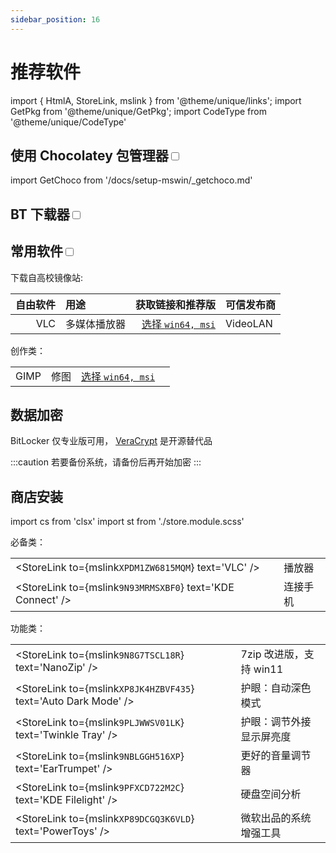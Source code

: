```yaml
---
sidebar_position: 16
---
```


# 推荐软件

import { HtmlA, StoreLink, mslink } from '@theme/unique/links';
import GetPkg from '@theme/unique/GetPkg';
import CodeType from '@theme/unique/CodeType'

 <CodeType pwsh admin>

## 使用 Chocolatey 包管理器<input type='checkbox'/>

</CodeType>

import GetChoco from '/docs/setup-mswin/\_getchoco.md'

<GetChoco />

## BT 下载器<input type='checkbox'/>

## 常用软件<input type="checkbox" />

下载自高校镜像站:

<div className={cs('no-table-border full-width-table')}>

| 自由软件 | 用途         |                                 获取链接和推荐版 | 可信发布商 |
| -------: | :----------- | -----------------------------------------------: | :--------- |
|      VLC | 多媒体播放器 | [选择 `win64, msi`](https://mirrorz.org/app/VLC) | VideoLAN   |

<div className={cs('no-table-header')}>

创作类：

|      |      |                                                  |     |
| ---: | :--- | -----------------------------------------------: | :-- |
| GIMP | 修图 | [选择 `win64, msi`](https://mirrorz.org/app/VLC) |

</div>

</div>

## 数据加密

BitLocker 仅专业版可用，
[VeraCrypt](https://www.veracrypt.fr/en/Downloads.html) 是开源替代品

<GetPkg name="veracrypt" choco winget />

:::caution 若要备份系统，请备份后再开始加密
:::

## 商店安装

import cs from 'clsx'
import st from './store.module.scss'

<div className={cs('no-table-border no-table-header full-width-table',st.fixedTableColsRatio)}>

必备类：

|                                                            |          |
| ---------------------------------------------------------- | -------- |
| <StoreLink to={mslink`XPDM1ZW6815MQM`} text='VLC' />       | 播放器   |
| <StoreLink to={mslink`9N93MRMSXBF0`} text='KDE Connect' /> | 连接手机 |

功能类：

|                                                                 |                          |
| --------------------------------------------------------------- | ------------------------ |
| <StoreLink to={mslink`9N8G7TSCL18R`} text='NanoZip' />          | 7zip 改进版，支持 win11  |
| <StoreLink to={mslink`XP8JK4HZBVF435`} text='Auto Dark Mode' /> | 护眼：自动深色模式       |
| <StoreLink to={mslink`9PLJWWSV01LK`} text='Twinkle Tray' />     | 护眼：调节外接显示屏亮度 |
| <StoreLink to={mslink`9NBLGGH516XP`} text='EarTrumpet' />       | 更好的音量调节器         |
| <StoreLink to={mslink`9PFXCD722M2C`} text='KDE Filelight' />    | 硬盘空间分析             |
| <StoreLink to={mslink`XP89DCGQ3K6VLD`} text='PowerToys' />      | 微软出品的系统增强工具   |

</div>
